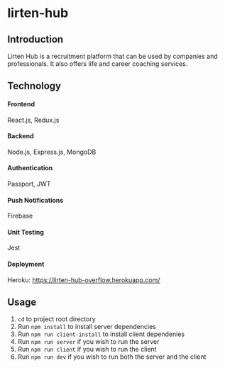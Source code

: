 # lirten-hub
## Introduction
Lirten Hub is a recruitment platform that can be used by companies and professionals. It also offers life and career coaching services.  
## Technology  
#### Frontend  
React.js, Redux.js  
#### Backend  
Node.js, Express.js, MongoDB  
#### Authentication  
Passport, JWT  
#### Push Notifications  
Firebase  
#### Unit Testing  
Jest
#### Deployment  
Heroku: https://lirten-hub-overflow.herokuapp.com/  
## Usage  
1. `cd` to project root directory
2. Run `npm install` to install server dependencies
3. Run `npm run client-install` to install client dependenies
4. Run `npm run server` if you wish to run the server
5. Run `npm run client` if you wish to run the client
6. Run `npm run dev` if you wish to run both the server and the client
